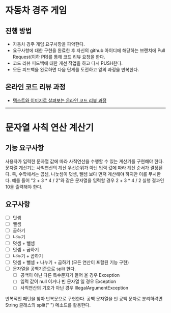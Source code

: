 # 자동차 경주 게임
## 진행 방법
* 자동차 경주 게임 요구사항을 파악한다.
* 요구사항에 대한 구현을 완료한 후 자신의 github 아이디에 해당하는 브랜치에 Pull Request(이하 PR)를 통해 코드 리뷰 요청을 한다.
* 코드 리뷰 피드백에 대한 개선 작업을 하고 다시 PUSH한다.
* 모든 피드백을 완료하면 다음 단계를 도전하고 앞의 과정을 반복한다.

## 온라인 코드 리뷰 과정
* [텍스트와 이미지로 살펴보는 온라인 코드 리뷰 과정](https://github.com/next-step/nextstep-docs/tree/master/codereview)


---
# 문자열 사칙 연산 계산기

## 기능 요구사항 
사용자가 입력한 문자열 값에 따라 사칙연산을 수행할 수 있는 계산기를 구현해야 한다.
문자열 계산기는 사칙연산의 계산 우선순위가 아닌 입력 값에 따라 계산 순서가 결정된다. 즉, 수학에서는 곱셈, 나눗셈이 덧셈, 뺄셈 보다 먼저 계산해야 하지만 이를 무시한다.
예를 들어 "2 + 3 * 4 / 2"와 같은 문자열을 입력할 경우 2 + 3 * 4 / 2 실행 결과인 10을 출력해야 한다.

## 요구사항
- [ ] 덧셈
- [ ] 뺄셈
- [ ] 곱하기
- [ ] 나누기
- [ ] 덧셈 + 뺄셈
- [ ] 덧셈 + 곱하기 
- [ ] 나누기 + 곱하기 
- [ ] 덧셈 + 뺄셈 + 나누기 + 곱하기 (모든 연산이 포함된 기능 구현) 
- [ ] 문자열을 공백기준으로 split 한다.
  - [ ] 공백이 아닌 다른 특수문자가 들어 올 경우 Exception
  - [ ] 입력 값이 null 이거나 빈 문자열 일 경우 Exception
  - [ ] 사칙연산의 기호가 아닌 경우 IllegalArgumentException
  
반복적인 패턴을 찾아 반복문으로 구현한다.
공백 문자열을 빈 공백 문자로 분리하려면 String 클래스의 split(" ") 메소드를 활용한다.
